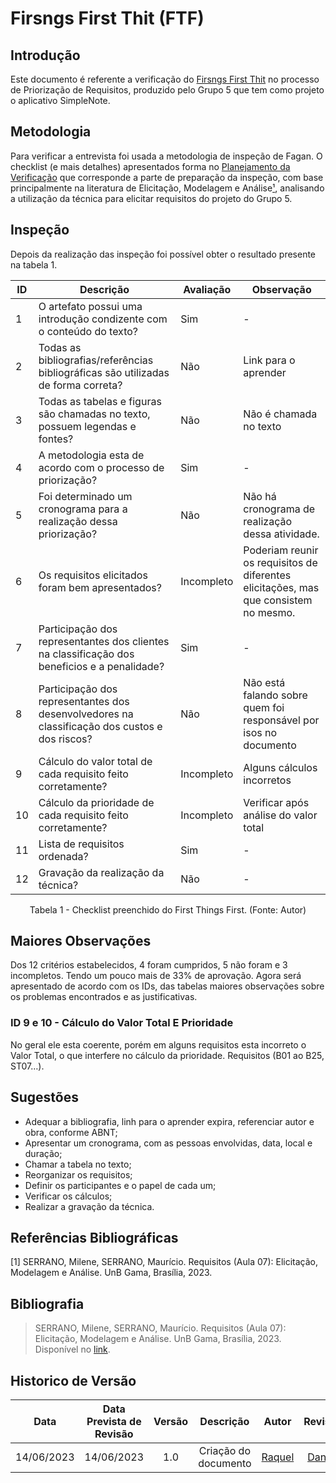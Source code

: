 # Firsngs First Thit (FTF)

## Introdução
Este documento é referente a verificação do [Firsngs First Thit]() no processo de Priorização de Requisitos, produzido pelo Grupo 5 que tem como projeto o aplicativo SimpleNote. 

## Metodologia
Para verificar a entrevista foi usada a metodologia de inspeção de Fagan. O checklist (e mais detalhes) apresentados forma no [Planejamento da Verificação]() que corresponde a parte de preparação da inspeção, com base principalmente na literatura de Elicitação, Modelagem e Análise[¹](), analisando a utilização da técnica para elicitar requisitos do projeto do Grupo 5.


## Inspeção
Depois da realização das inspeção foi possível obter o resultado presente na tabela 1.

<center>


| ID | Descrição | Avaliação | Observação |
| --- | --- | --- | --- |
| 1 | O artefato possui uma introdução condizente com o conteúdo do texto? | Sim | - |
| 2 | Todas as bibliografias/referências bibliográficas são utilizadas de forma correta? | Não | Link para o aprender |
| 3 | Todas as tabelas e figuras são chamadas no texto, possuem legendas e fontes? | Não | Não é chamada no texto |
| 4 | A metodologia esta de acordo com o processo de priorização? | Sim | - |
| 5 | Foi determinado um cronograma para a realização dessa priorização? | Não | Não há cronograma de realização dessa atividade. |
| 6 | Os requisitos elicitados foram bem apresentados? | Incompleto | Poderiam reunir os requisitos de diferentes elicitações, mas que consistem no mesmo. |
| 7 | Participação dos representantes dos clientes na classificação dos beneficios e a penalidade? | Sim | - |
| 8 | Participação dos representantes dos desenvolvedores na classificação dos custos e dos riscos? | Não | Não está falando sobre quem foi responsável por isos no documento |
| 9 | Cálculo do valor total de cada requisito feito corretamente? | Incompleto | Alguns cálculos incorretos |
| 10 | Cálculo da prioridade de cada requisito feito corretamente? | Incompleto | Verificar após análise do valor total |
| 11 | Lista de requisitos ordenada? | Sim | - |
| 12 | Gravação da realização da técnica? | Não | - |


<p>Tabela 1 - Checklist preenchido do First Things First. (Fonte: Autor)</p>

</center>

## Maiores Observações
Dos 12 critérios estabelecidos, 4 foram cumpridos, 5 não foram e 3 incompletos. Tendo um pouco mais de 33% de aprovação.
Agora será apresentado de acordo com os IDs, das tabelas maiores observações sobre os problemas encontrados e as justificativas.

### ID 9 e 10 - Cálculo do Valor Total E Prioridade
No geral ele esta coerente, porém em alguns requisitos esta incorreto o Valor Total, o que interfere no cálculo da prioridade.  Requisitos (B01 ao B25, ST07…).

## Sugestões
- Adequar a bibliografia, linh para o aprender expira, referenciar autor e obra, conforme ABNT;
- Apresentar um cronograma, com as pessoas envolvidas, data, local e duração;
- Chamar a tabela no texto;
- Reorganizar os requisitos;
- Definir os participantes e o papel de cada um;
- Verificar os cálculos;
- Realizar a gravação da técnica.

## Referências Bibliográficas
[1] SERRANO, Milene, SERRANO, Maurício. Requisitos (Aula 07): Elicitação, Modelagem e Análise. UnB Gama, Brasília, 2023.


## Bibliografia

> SERRANO, Milene, SERRANO, Maurício. Requisitos (Aula 07): Elicitação, Modelagem e Análise. UnB Gama, Brasília, 2023. Disponível no [link]().

## Historico de Versão
|    Data    | Data Prevista de Revisão | Versão |      Descrição       |                                 Autor                                  |               Revisor               |
| :--------: | :----------------------: | :----: | :------------------: | :--------------------------------------------------------------------: | :---------------------------------: |
| 14/06/2023 |        14/06/2023        |  1.0   | Criação do documento |[Raquel](https://github.com/raqueleucaria) | [Daniel](https://github.com/daniel-de-sousa) |